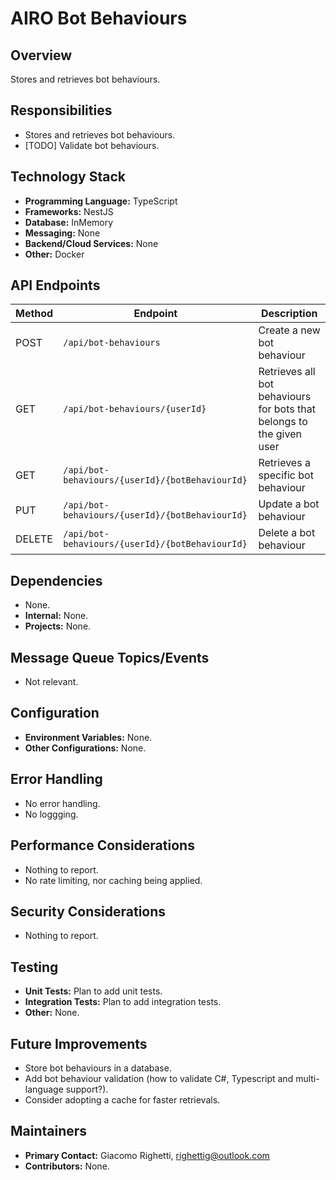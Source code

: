 # AIRO Bot Behaviours

## Overview
Stores and retrieves bot behaviours.

## Responsibilities
- Stores and retrieves bot behaviours.
- [TODO] Validate bot behaviours.

## Technology Stack
- **Programming Language:** TypeScript
- **Frameworks:** NestJS
- **Database:** InMemory
- **Messaging:** None
- **Backend/Cloud Services:** None
- **Other:** Docker

## API Endpoints
| Method | Endpoint                                        | Description                                                          |
|--------|-------------------------------------------------|----------------------------------------------------------------------|
| POST   | `/api/bot-behaviours`                           | Create a new bot behaviour                                           |
| GET    | `/api/bot-behaviours/{userId}`                  | Retrieves all bot behaviours for bots that belongs to the given user |
| GET    | `/api/bot-behaviours/{userId}/{botBehaviourId}` | Retrieves a specific bot behaviour                                   |
| PUT    | `/api/bot-behaviours/{userId}/{botBehaviourId}` | Update a bot behaviour                                               |
| DELETE | `/api/bot-behaviours/{userId}/{botBehaviourId}` | Delete a bot behaviour                                               |

## Dependencies
- None.
- **Internal:** None.
- **Projects:** None.

## Message Queue Topics/Events
- Not relevant.

## Configuration
- **Environment Variables:** None.
- **Other Configurations:** None.

## Error Handling
- No error handling.
- No loggging.

## Performance Considerations
- Nothing to report.
- No rate limiting, nor caching being applied.

## Security Considerations
- Nothing to report.

## Testing
- **Unit Tests:** Plan to add unit tests.
- **Integration Tests:** Plan to add integration tests.
- **Other:** None.

## Future Improvements
- Store bot behaviours in a database.
- Add bot behaviour validation (how to validate C#, Typescript and multi-language support?).
- Consider adopting a cache for faster retrievals.

## Maintainers
- **Primary Contact:** Giacomo Righetti, righettig@outlook.com
- **Contributors:** None.
